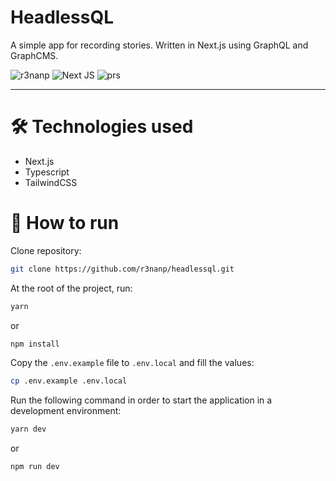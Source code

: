 # HeadlessQL
A simple app for recording stories. Written in Next.js using GraphQL and GraphCMS.

![r3nanp](https://img.shields.io/badge/r3nanp-headlessql-blue?style=for-the-badge&logo=react)
![Next JS](https://img.shields.io/badge/Next-black?style=for-the-badge&logo=next.js&logoColor=white)
![prs](https://img.shields.io/static/v1?label=PRs&message=welcome&style=for-the-badge&color=24B36B&labelColor=000000)

---

# 🛠 Technologies used

- Next.js
- Typescript
- TailwindCSS

# 🤔 How to run

Clone repository:
```bash
git clone https://github.com/r3nanp/headlessql.git
```

At the root of the project, run:
```bash
yarn
```
or

```sh
npm install
```

Copy the `.env.example` file to `.env.local` and fill the values:
```bash
cp .env.example .env.local
```

Run the following command in order to start the application in a development environment:
```bash
yarn dev
```
or

```bash
npm run dev
```
<!-- # License 📚

[MIT license](LICENSE).

Made by [Renan Pereira](https://github.com/r3nanp)

Give a ⭐️! -->
